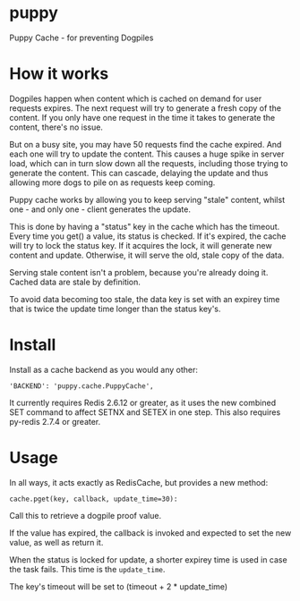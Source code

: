 puppy
=====

Puppy Cache - for preventing Dogpiles

How it works
============

Dogpiles happen when content which is cached on demand for user requests expires.  The next request will try to generate a fresh copy of the content.  If you only have one request in the time it takes to generate the content, there's no issue.

But on a busy site, you may have 50 requests find the cache expired.  And each one will try to update the content.  This causes a huge spike in server load, which can in turn slow down all the requests, including those trying to generate the content.  This can cascade, delaying the update and thus allowing more dogs to pile on as requests keep coming.

Puppy cache works by allowing you to keep serving "stale" content, whilst one - and only one - client generates the update.

This is done by having a "status" key in the cache which has the timeout.  Every time you get() a value, its status is checked.  If it's expired, the cache will try to lock the status key.  If it acquires the lock, it will generate new content and update.  Otherwise, it will serve the old, stale copy of the data.

Serving stale content isn't a problem, because you're already doing it.  Cached data are stale by definition.

To avoid data becoming too stale, the data key is set with an expirey time that is twice the update time longer than the status key's.

Install
=======

Install as a cache backend as you would any other:

    'BACKEND': 'puppy.cache.PuppyCache',

It currently requires Redis 2.6.12 or greater, as it uses the new combined SET command to affect SETNX and SETEX in one step.  This also requires py-redis 2.7.4 or greater.

Usage
=====

In all ways, it acts exactly as RedisCache, but provides a new method:

    cache.pget(key, callback, update_time=30):

Call this to retrieve a dogpile proof value.

If the value has expired, the callback is invoked and expected to set the new value, as well as return it.

When the status is locked for update, a shorter expirey time is used in case the task fails.  This time is the `update_time`.

The key's timeout will be set to (timeout + 2 * update_time)

